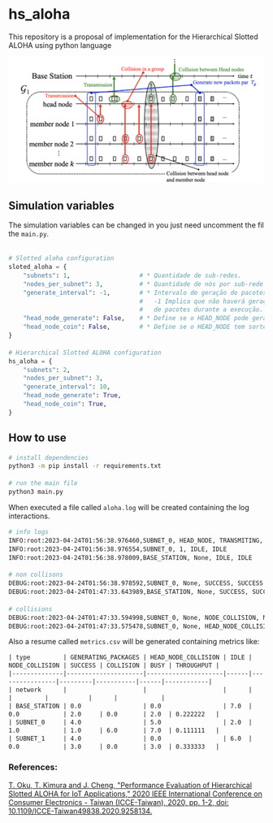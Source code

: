 # hs_aloha
This repository is a proposal of implementation for the Hierarchical Slotted ALOHA using python language

![aloha - Time-sequence diagram](aloha.png "Time-sequence diagram")


## Simulation variables
The simulation variables can be changed in you just need uncomment the fil the `main.py`.

```python

# Slotted aloha configuration
sloted_aloha = {
    "subnets": 1,                   # * Quantidade de sub-redes.
    "nodes_per_subnet": 3,          # * Quantidade de nós por sub-rede
    "generate_interval": -1,        # * Intervalo de geração de pacotes.
                                    #   -1 Implica que não haverá geração
                                    #   de pacotes durante a execução.
    "head_node_generate": False,    # * Define se o HEAD_NODE pode gerar pacotes
    "head_node_coin": False,        # * Define se o HEAD_NODE tem sorteio com moeda
}

# Hierarchical Slotted ALOHA configuration
hs_aloha = {
    "subnets": 2,
    "nodes_per_subnet": 3,
    "generate_interval": 10,
    "head_node_generate": True,
    "head_node_coin": True,
}
```

## How to use
```bash
# install dependencies
python3 -m pip install -r requirements.txt

# run the main file
python3 main.py
```

When executed a file called `aloha.log` will be created containing the log interactions.
```bash
# info logs
INFO:root:2023-04-24T01:56:38.976460,SUBNET_0, HEAD_NODE, TRANSMITING, TRANSMITING
INFO:root:2023-04-24T01:56:38.976554,SUBNET_0, 1, IDLE, IDLE
INFO:root:2023-04-24T01:56:38.978009,BASE_STATION, None, IDLE, IDLE

# non collisons
DEBUG:root:2023-04-24T01:56:38.978592,SUBNET_0, None, SUCCESS, SUCCESS
DEBUG:root:2023-04-24T01:47:33.643989,BASE_STATION, None, SUCCESS, SUCCESS

# collisions
DEBUG:root:2023-04-24T01:47:33.594998,SUBNET_0, None, NODE_COLLISION, NODE COLLISION
DEBUG:root:2023-04-24T01:47:33.575478,SUBNET_0, None, HEAD_NODE_COLLISION, HEAD_NODE COLLISION
```

Also a resume called `metrics.csv` will be generated containing metrics like:
```
| type         | GENERATING_PACKAGES | HEAD_NODE_COLLISION | IDLE | NODE_COLLISION | SUCCESS | COLLISION | BUSY | THROUGHPUT |
|--------------|---------------------|---------------------|------|----------------|---------|-----------|------|------------|
| network      |                     |                     |      |                |         |           |      |            |
| BASE_STATION | 0.0                 | 0.0                 | 7.0  | 0.0            | 2.0     | 0.0       | 2.0  | 0.222222   |
| SUBNET_0     | 4.0                 | 5.0                 | 2.0  | 1.0            | 1.0     | 6.0       | 7.0  | 0.111111   |
| SUBNET_1     | 4.0                 | 0.0                 | 6.0  | 0.0            | 3.0     | 0.0       | 3.0  | 0.333333   |
```

### References:
[T. Oku, T. Kimura and J. Cheng, "Performance Evaluation of Hierarchical Slotted ALOHA for IoT Applications," 2020 IEEE International Conference on Consumer Electronics - Taiwan (ICCE-Taiwan), 2020, pp. 1-2, doi: 10.1109/ICCE-Taiwan49838.2020.9258134.](paper.pdf)
